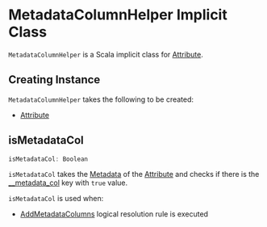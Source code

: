 # MetadataColumnHelper Implicit Class

`MetadataColumnHelper` is a Scala implicit class for [Attribute](#attr).

## Creating Instance

`MetadataColumnHelper` takes the following to be created:

* <span id="attr"> [Attribute](../expressions/Attribute.md)

## <span id="isMetadataCol"> isMetadataCol

```scala
isMetadataCol: Boolean
```

`isMetadataCol` takes the [Metadata](../expressions/NamedExpression.md#metadata) of the [Attribute](#attr) and checks if there is the [__metadata_col](DataSourceV2Implicits.md#METADATA_COL_ATTR_KEY) key with `true` value.

`isMetadataCol` is used when:

* [AddMetadataColumns](../logical-analysis-rules/AddMetadataColumns.md) logical resolution rule is executed
